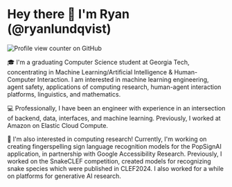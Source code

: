# Hey there 👋 I'm Ryan (@ryanlundqvist)
![Profile view counter on GitHub](https://komarev.com/ghpvc/?username=ryanlundqvist)

🎓 I'm a graduating Computer Science student at Georgia Tech, concentrating in Machine Learning/Artificial Intelligence & Human-Computer Interaction. I am interested in machine learning engineering, agent safety, applications of computing research, human-agent interaction platforms, linguistics, and mathematics.

💻 Professionally, I have been an engineer with experience in an intersection of backend, data, interfaces, and machine learning. Previously, I worked at Amazon on Elastic Cloud Compute.

🔬 I'm also interested in computing research! Currently, I'm working on creating fingerspelling sign language recognition models for the PopSignAI application, in partnership with Google Accessibility Research. Previously, I worked on the SnakeCLEF competition, created models for recognizing snake species which were published in CLEF2024. I also worked for a while on platforms for generative AI research.

<!---
RlundqvistJr/RlundqvistJr is a ✨ special ✨ repository because its `README.md` (this file) appears on your GitHub profile.
You can click the Preview link to take a look at your changes.
--->
